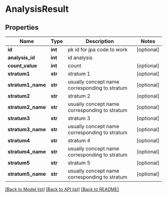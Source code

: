 # AnalysisResult

## Properties
Name | Type | Description | Notes
------------ | ------------- | ------------- | -------------
**id** | **int** | pk id for jpa code to work | [optional] 
**analysis_id** | **int** | id analysis | 
**count_value** | **int** | count | [optional] 
**stratum1** | **str** | stratum 1 | [optional] 
**stratum1_name** | **str** | usually concept name corresponding to stratum | [optional] 
**stratum2** | **str** | stratum 2 | [optional] 
**stratum2_name** | **str** | usually concept name corresponding to stratum | [optional] 
**stratum3** | **str** | stratum 3 | [optional] 
**stratum3_name** | **str** | usually concept name corresponding to stratum | [optional] 
**stratum4** | **str** | stratum 4 | [optional] 
**stratum4_name** | **str** | usually concept name corresponding to stratum | [optional] 
**stratum5** | **str** | stratum 5 | [optional] 
**stratum5_name** | **str** | usually concept name corresponding to stratum | [optional] 

[[Back to Model list]](../README.md#documentation-for-models) [[Back to API list]](../README.md#documentation-for-api-endpoints) [[Back to README]](../README.md)


